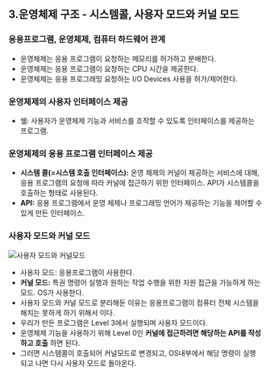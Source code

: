 ## 3.운영체제 구조 - 시스템콜, 사용자 모드와 커널 모드
### 응용프로그램, 운영체제, 컴퓨터 하드웨어 관계
- 운영체제는 응용 프로그램이 요청하는 메모리를 허가하고 분배한다.
- 운영체제는 응용 프로그램이 요청하는 CPU 시간을 제공한다.
- 운영체제는 응용 프로그래밍 요청하는 I/O Devices 사용을 허가/제어한다.
### 운영체제의 사용자 인터페이스 제공
- 쉘: 사용자가 운영체제 기능과 서비스를 조작할 수 있도록 인터페이스를 제공하는 프로그램.
### 운영체제의 응용 프로그램 인터페이스 제공
- **시스템 콜(=시스템 호출 인터페이스):** 운영 체제의 커널이 제공하는 서비스에 대해, 응용 프로그램의 요청에 따라 커널에 접근하기 위한 인터페이스. API가 시스템콜을 호출하는 형태로 사용된다.
- **API:** 응용 프로그램에서 운영 체제나 프로그래밍 언어가 제공하는 기능을 제어할 수 있게 만든 인터페이스.
### 사용자 모드와 커널 모드
![사용자 모드와 커널모드](imgPUProtectionRings.png)
- 사용자 모드: 응용프로그램이 사용한다.
- **커널 모드:** 특권 명령어 실행과 원하는 작업 수행을 위한 자원 접근을 가능하게 하는 모드. OS가 사용한다.
- 사용자 모드와 커널 모드로 분리해둔 이유는 응용프로그램이 컴퓨터 전체 시스템을 해치는 못하게 하기 위해서 이다.
- 우리가 만든 프로그램은 Level 3에서 실행되며 사용자 모드이다. 
- 운영체제 기능을 사용하기 위해 Level 0인 **커널에 접근하려면 해당하는 API를 작성하고 호출** 하면 된다.
- 그러면 시스템콜이 호출되어 커널모드로 변경되고, OS내부에서 해당 명령이 실행되고 나면 다시 사용자 모드로 돌아온다.
